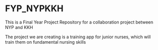# FYP_NYPKKH
This is a Final Year Project Repository for a collaboration project between NYP and KKH

The project we are creating is a training app for junior nurses, which will train them on fundamental nursing skills
